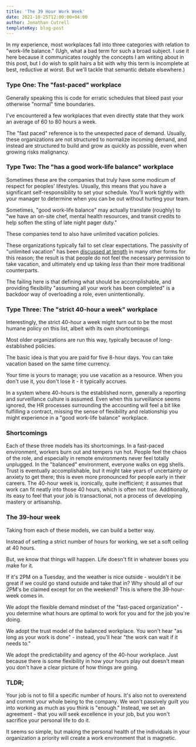 ```yaml
---
title: 'The 39 Hour Work Week'
date: 2021-10-25T12:00:00+04:00
author: Jonathan Cutrell
templateKey: blog-post
---
```


In my experience, most workplaces fall into three categories with relation to "work-life balance." (Ugh, what a bad term for such a broad subject. I use it here because it communicates roughly the concepts I am writing about in this post, but I do wish to split hairs a bit with why this term is incomplete at best, reductive at worst. But we'll tackle that semantic debate elsewhere.)

### Type One: The "fast-paced" workplace

Generally speaking this is code for erratic schedules that bleed past your otherwise "normal" time boundaries.

I've encountered a few workplaces that even directly state that they work an average of 60 to 80 hours a week.

The "fast paced" reference is to the unexpected pace of demand. Usually, these organizations are not structured to normalize incoming demand, and instead are structured to build and grow as quickly as possible, even when growing risks malignancy.


### Type Two: The "has a good work-life balance" workplace

Sometimes these are the companies that truly have some modicum of respect for peoples' lifestyles. Usually, this means that you have a significant self-responsibility to set your schedule. You'll work tightly with your manager to determine when you can be out without hurting your team.

Sometimes, "good work-life balance" may actually translate (roughly) to "we have an on-site chef, mental health resources, and transit credits to help soften the sting of late night pager duty."

These companies tend to also have unlimited vacation policies.

These organizations typically fail to set clear expectations. The passivity of "unlimited vacation" has been [discussed at length](https://www.facet.net/posts/why-we-ditched-our-unlimited-vacation-plan) in many other forms for this reason; the result is that people do not feel the necessary permission to take vacation, and ultimately end up taking _less_ than their more traditional counterparts.

The failing here is that defining what should be accomplishable, and providing flexibility "assuming all your work has been completed" is a backdoor way of overloading a role, even unintentionally.


### Type Three: The "strict 40-hour a week" workplace

Interestingly, the strict 40-hour a week might turn out to be the most humane policy on this list, albeit with its own shortcomings.

Most older organizations are run this way, typically because of long-established policies.

The basic idea is that you are paid for five 8-hour days. You can take vacation based on the same time currency.

Your time is yours to manage; you use vacation as a resource. When you don't use it, you don't lose it - it typically accrues.

In a system where 40-hours is the established norm, generally a reporting and surveillance culture is assumed. Even when this surveillance seems ignored, the HR processes surrounding the accounting will feel a bit like fulfilling a contract, missing the sense of flexibility and relationship you might experience in a "good work-life balance" workplace.


### Shortcomings

Each of these three models has its shortcomings. In a fast-paced environment, workers burn out and tempers run hot. People feel the chaos of the role, and especially in remote environments never feel totally unplugged. In the "balanced" environment, everyone walks on egg shells. Trust is eventually accomplishable, but it might take years of uncertainty or anxiety to get there; this is even more pronounced for people early in their careers. The 40-hour week is, ironically, quite inefficient; it assumes that work can fit neatly into those 40 hours, which is often not true. Additionally, its easy to feel that your job is transactional, not a process of developing mastery or artisanship.


### The 39-hour week

Taking from each of these models, we can build a better way.

Instead of setting a strict number of hours for working, we set a soft ceiling at 40 hours.

But, we know that things will happen. Life doesn't fit in whatever boxes you make for it.

If it's 2PM on a Tuesday, and the weather is nice outside - wouldn't it be great if we could go stand outside and take that in? Why should all of our 2PM's be claimed except for on the weekend? This is where the 39-hour-week comes in.

We adopt the flexible demand mindset of the "fast-paced organization" - you determine what hours are optimal to work for you and for the job you're doing.

We adopt the trust model of the balanced workplace. You won't hear "as long as your work is done" - instead, you'll hear "the work can wait if it needs to."

We adopt the predictability and agency of the 40-hour workplace. Just because there is some flexibility in how your hours play out doesn't mean you don't have a clear picture of how things are going.

### TLDR;

Your job is not to fill a specific number of hours. It's also not to overextend and commit your whole being to the company. We won't passively guilt you into working as much as you think is "enough." Instead, we set an agreement - that you will seek excellence in your job, but you won't sacrifice your personal life to do it.

It seems so simple, but making the personal health of the individuals in your organization a priority will create a work environment that is magnetic.
